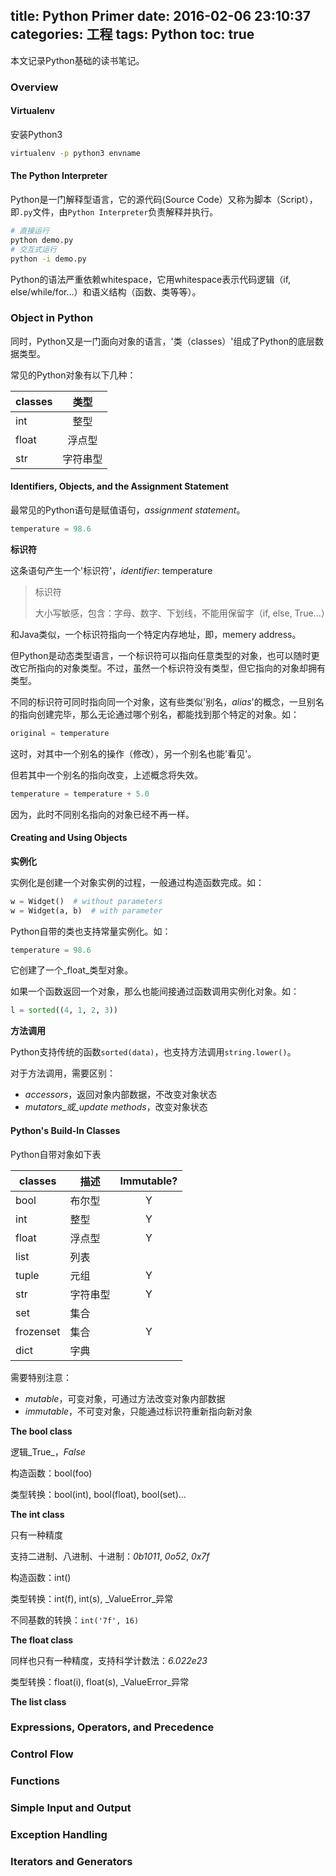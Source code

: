 title: Python Primer
date: 2016-02-06 23:10:37
categories: 工程
tags: Python
toc: true
---

本文记录Python基础的读书笔记。

### Overview

#### Virtualenv

安装Python3

``` bash
virtualenv -p python3 envname
```

#### The Python Interpreter

Python是一门解释型语言，它的源代码(Source Code）又称为脚本（Script），即`.py`文件，由`Python Interpreter`负责解释并执行。

``` bash
# 直接运行
python demo.py
# 交互式运行
python -i demo.py
```

Python的语法严重依赖whitespace，它用whitespace表示代码逻辑（if, else/while/for...）和语义结构（函数、类等等）。

### Object in Python

同时，Python又是一门面向对象的语言，'类（classes）'组成了Python的底层数据类型。

常见的Python对象有以下几种：

| classes | 类型      |
| ------- |:--------:|
| int     | 整型      |
| float   | 浮点型    |
| str     | 字符串型  |

#### Identifiers, Objects, and the Assignment Statement

最常见的Python语句是赋值语句，_assignment statement_。

```python
temperature = 98.6
```

__标识符__

这条语句产生一个'标识符'，_identifier_: temperature

> 标识符
> 
> 大小写敏感，包含：字母、数字、下划线，不能用保留字（if, else, True...）

和Java类似，一个标识符指向一个特定内存地址，即，memery address。

但Python是动态类型语言，一个标识符可以指向任意类型的对象，也可以随时更改它所指向的对象类型。不过，虽然一个标识符没有类型，但它指向的对象却拥有类型。

不同的标识符可同时指向同一个对象，这有些类似'别名，_alias_'的概念，一旦别名的指向创建完毕，那么无论通过哪个别名，都能找到那个特定的对象。如：

```python
original = temperature
```

这时，对其中一个别名的操作（修改），另一个别名也能'看见'。

但若其中一个别名的指向改变，上述概念将失效。

```python
temperature = temperature + 5.0
```

因为，此时不同别名指向的对象已经不再一样。

#### Creating and Using Objects

__实例化__

实例化是创建一个对象实例的过程，一般通过构造函数完成。如：

```python
w = Widget()  # without parameters
w = Widget(a, b)  # with parameter
```

Python自带的类也支持常量实例化。如：

```python
temperature = 98.6
```

它创建了一个_float_类型对象。

如果一个函数返回一个对象，那么也能间接通过函数调用实例化对象。如：

```python
l = sorted((4, 1, 2, 3))
```

__方法调用__

Python支持传统的函数`sorted(data)`，也支持方法调用`string.lower()`。

对于方法调用，需要区别：

* _accessors_，返回对象内部数据，不改变对象状态
* _mutators_或_update methods_，改变对象状态

#### Python's Build-In Classes

Python自带对象如下表

| classes   | 描述     | Immutable? |
| --------- | ------- |:-----------:|
| bool      | 布尔型   | Y |
| int       | 整型     | Y |
| float     | 浮点型   | Y |
| list      | 列表     |   |
| tuple     | 元组     | Y |
| str       | 字符串型 | Y |
| set       | 集合    |   |
| frozenset | 集合    | Y |
| dict      | 字典    |   |

需要特别注意：

* _mutable_，可变对象，可通过方法改变对象内部数据
* _immutable_，不可变对象，只能通过标识符重新指向新对象

__The bool class__

逻辑_True_，_False_

构造函数：bool(foo)

类型转换：bool(int), bool(float), bool(set)...

__The int class__

只有一种精度

支持二进制、八进制、十进制：_0b1011_, _0o52_, _0x7f_

构造函数：int()

类型转换：int(f), int(s), _ValueError_异常

不同基数的转换：`int('7f', 16)`

__The float class__

同样也只有一种精度，支持科学计数法：_6.022e23_

类型转换：float(i), float(s), _ValueError_异常

__The list class__



### Expressions, Operators, and Precedence



### Control Flow

### Functions

### Simple Input and Output

### Exception Handling

### Iterators and Generators